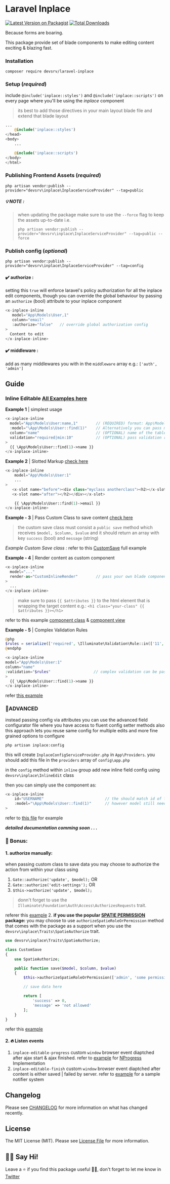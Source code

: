 # Laravel Inplace

[![Latest Version on Packagist](https://img.shields.io/packagist/v/devsrv/laravel-inplace.svg?style=flat-square)](https://packagist.org/packages/devsrv/laravel-inplace)
[![Total Downloads](https://img.shields.io/packagist/dt/devsrv/laravel-inplace.svg?style=flat-square)](https://packagist.org/packages/devsrv/laravel-inplace)

Because forms are boaring.

This package provide set of blade components to make editing content exciting & blazing fast.

### Installation

```shell
composer require devsrv/laravel-inplace
```

### Setup (_required_)

include `@include('inplace::styles')` and `@include('inplace::scripts')` on every page where you'll be using the _inplace_ component

> its best to add those directives in your main layout blade file and extend that blade layout

```php
...
    @include('inplace::styles')
</head>
<body>
    ...

    @include('inplace::scripts')
</body>
</html>
```

### Publishing Frontend Assets (_required_)
```shell
php artisan vendor:publish --provider="devsrv\inplace\InplaceServiceProvider" --tag=public
```

##### 💡 NOTE :
> when updating the package make sure to use the `--force` flag to keep the assets up-to-date i.e. 
> 
> `php artisan vendor:publish --provider="devsrv\inplace\InplaceServiceProvider" --tag=public --force`

### Publish config (_optional_)

```shell
php artisan vendor:publish --provider="devsrv\inplace\InplaceServiceProvider" --tag=config
```
#### ✔️ authorize : 
setting this `true` will enforce laravel's policy authorization for all the inplace edit components, though you can override the global behaviour by passing an `authorize` (bool) attribute to your inplace component

```php
<x-inplace-inline
   model="App\Models\User,1"
   column="email"
   :authorize="false"	// override global authorization config
>
  Content to edit
</x-inplace-inline>
```

#### ✔️ middleware : 
add as many middlewares you with in the `middleware` array e.g.: `['auth', 'admin']`



## Guide

### Inline Editable [All Examples here](https://github.com/devsrv/laravel-inplace-example/blob/master/resources/views/welcome.blade.php)

**Example 1** | simplest usage

```php
<x-inplace-inline
  model="App\Models\User:name,1"		// (REQUIRED) format: App\ModelNamespace\Model:id
  :model="\App\Models\User::find(1)" 	// Alternatively you can pass model instance
  column="name"							// (OPTIONAL) name of the table column to update
  validation="required|min:10"			// (OPTIONAL) pass validation rules
>
  {{ \App\Models\User::find(1)->name }}
</x-inplace-inline>
```

**Example 2** | Slotted Markup
[check here](https://github.com/devsrv/laravel-inplace-example/blob/948eaa14521284ba719e7242a247996ff221f434/resources/views/welcome.blade.php#L54)

```php
<x-inplace-inline
	model="App\Models\User:1"
    ...
>
   <x-slot name="before"><div class="myclass anotherclass"><h2></x-slot>	// custom markup prepend
   <x-slot name="after"></h2></div></x-slot>								// custom markup append

    {{ \App\Models\User::find(1)->email }}
</x-inplace-inline>
```

**Example - 3** | Pass Custom Class to save content
[check here](https://github.com/devsrv/laravel-inplace-example/blob/948eaa14521284ba719e7242a247996ff221f434/resources/views/welcome.blade.php#L69)

> the custom save class must consist a `public save` method which receives `$model, $column, $value` and it should return an array with key `success` (bool) and `message` (string)


_Example Custom Save class :_ refer to this [CustomSave](https://github.com/devsrv/laravel-inplace-example/blob/master/app/Http/Inplace/CustomSave.php) full example

**Example - 4** | Render content as custom component

```php
<x-inplace-inline
  model="..."
  render-as="CustomInlineRender"		// pass your own blade component which takes care of how content gets rendered
>
  ...
</x-inplace-inline>
```

> make sure to pass `{{ $attributes }}` to the html elenent that is wrapping the target content
> e.g.: `<h1 class="your-class" {{ $attributes }}></h1>`

refer to this example [component class](https://github.com/devsrv/laravel-inplace-example/blob/master/app/View/Components/CustomInlineRender.php) & [component view](https://github.com/devsrv/laravel-inplace-example/blob/master/resources/views/components/custom-inline-render.blade.php)

**Example - 5** | Complex Validation Rules

```php
@php
$rules = serialize(['required', \Illuminate\Validation\Rule::in(['11', '12']), 'min:2']);  // make sure to serialize
@endphp

<x-inplace-inline
model="App\Models\User:1"
column="name"
:validation="$rules"                   // complex validation can be passed by `serialize`
>
  {{ \App\Models\User::find(1)->name }}
</x-inplace-inline>
```
refer [this example](https://github.com/devsrv/laravel-inplace-example/blob/3057161a1af84a2f9a9c215157f0e28c9edcb1c4/resources/views/welcome.blade.php#L33)

### 👾ADVANCED
instead passing config via attributes you can use the advanced field configurator file where you have access to fluent config setter methods also this approach lets you reuse same config for multiple edits and more fine grained options to configure

```shell
php artisan inplace:config
```
this will create `InplaceConfigServiceProvider.php` in `App\Providers`. you should add this file in the `providers` array of `config\app.php`

in the `config` method within `inline` group add new inline field config using `devsrv\inplace\InlineEdit` class

then you can simply use the component as:
```php
<x-inplace-inline
	id="USERNAME"							// the should match id of field config
	:model="\App\Models\User::find(1)"		// however model still needs to be passed via attribute (always required)
>
```

refer to [this file](https://github.com/devsrv/laravel-inplace-example/blob/master/app/Providers/InplaceConfigServiceProvider.php) for example

**_detailed documentation comming soon_ . . .**


### 🎁 Bonus:

#### 1. **authorize manually:** 
when passing custom class to save data you may choose to authorize the action from within your class using
   1. `Gate::authorize('update', $model);` OR
   2. `Gate::authorize('edit-settings');` OR
   3. `$this->authorize('update', $model);`

> donn't forget to use the `Illuminate\Foundation\Auth\Access\AuthorizesRequests` trait.

referer this [example](https://github.com/devsrv/laravel-inplace-example/blob/9f6961485e8c6488e6ffa56c9ebb4e45686937ce/app/Http/Inplace/CustomSave.php#L20) 2. **if you use the popular [SPATIE PERMISSION](https://github.com/spatie/laravel-permission) package:** you may choose to use `authorizeSpatieRoleOrPermission` method that comes with the package as a support when you use the `devsrv\inplace\Traits\SpatieAuthorize` trait.

```php
use devsrv\inplace\Traits\SpatieAuthorize;

class CustomSave
{
    use SpatieAuthorize;

    public function save($model, $column, $value)
    {
    	$this->authorizeSpatieRoleOrPermission(['admin', 'some permission']);

        // save data here

        return [
            'success' => 0,
            'message' => 'not allowed'
        ];
    }
}
```

refer this [example](https://github.com/devsrv/laravel-inplace-example/blob/9f6961485e8c6488e6ffa56c9ebb4e45686937ce/app/Http/Inplace/CustomSave.php#L30)

#### 2. 🔥 Listen events
1. `inplace-editable-progress` custom `window` browser event diaptched after ajax start & ajax finished. refer to [example](https://github.com/devsrv/laravel-inplace-example/blob/3057161a1af84a2f9a9c215157f0e28c9edcb1c4/resources/views/app.blade.php#L58) for [NProgress](https://github.com/rstacruz/nprogress) Implementation
2. `inplace-editable-finish` custom `window` browser event diaptched after content is either saved | failed by server. refer to [example](https://github.com/devsrv/laravel-inplace-example/blob/3057161a1af84a2f9a9c215157f0e28c9edcb1c4/resources/views/app.blade.php#L49) for a sample notifier system

## Changelog

Please see [CHANGELOG](CHANGELOG.md) for more information on what has changed recently.

## License

The MIT License (MIT). Please see [License File](LICENSE.md) for more information.

## 👋🏼 Say Hi! 
Leave a ⭐ if you find this package useful 👍🏼,
don't forget to let me know in [Twitter](https://twitter.com/srvrksh)  
